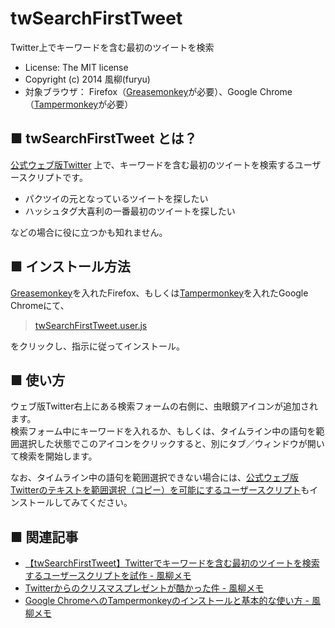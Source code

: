 twSearchFirstTweet
==================
Twitter上でキーワードを含む最初のツイートを検索
- License: The MIT license  
- Copyright (c) 2014 風柳(furyu)  
- 対象ブラウザ： Firefox（[Greasemonkey](https://addons.mozilla.org/ja/firefox/addon/greasemonkey/)が必要）、Google Chrome（[Tampermonkey](https://chrome.google.com/webstore/detail/tampermonkey/dhdgffkkebhmkfjojejmpbldmpobfkfo?hl=ja)が必要）


■ twSearchFirstTweet とは？
---
[公式ウェブ版Twitter](https://twitter.com/) 上で、キーワードを含む最初のツイートを検索するユーザースクリプトです。  

- パクツイの元となっているツイートを探したい  
- ハッシュタグ大喜利の一番最初のツイートを探したい  

などの場合に役に立つかも知れません。  


■ インストール方法
---
[Greasemonkey](https://addons.mozilla.org/ja/firefox/addon/greasemonkey/)を入れたFirefox、もしくは[Tampermonkey](https://chrome.google.com/webstore/detail/tampermonkey/dhdgffkkebhmkfjojejmpbldmpobfkfo?hl=ja)を入れたGoogle Chromeにて、  

> [twSearchFirstTweet.user.js](https://github.com/furyutei/twSearchFirstTweet/raw/master/twSearchFirstTweet.user.js)  

をクリックし、指示に従ってインストール。  


■ 使い方
---
ウェブ版Twitter右上にある検索フォームの右側に、虫眼鏡アイコンが追加されます。  
検索フォーム中にキーワードを入れるか、もしくは、タイムライン中の語句を範囲選択した状態でこのアイコンをクリックすると、別にタブ／ウィンドウが開いて検索を開始します。  

なお、タイムライン中の語句を範囲選択できない場合には、[公式ウェブ版Twitterのテキストを範囲選択（コピー）を可能にするユーザースクリプト](https://github.com/furyutei/twEnablesSelection)もインストールしてみてください。  


■ 関連記事
---
- [【twSearchFirstTweet】Twitterでキーワードを含む最初のツイートを検索するユーザースクリプトを試作 - 風柳メモ](http://d.hatena.ne.jp/furyu-tei/20141228/1419741796)  
- [Twitterからのクリスマスプレゼントが酷かった件 - 風柳メモ](http://d.hatena.ne.jp/furyu-tei/20141226/1419588150)  
- [Google ChromeへのTampermonkeyのインストールと基本的な使い方 - 風柳メモ](http://d.hatena.ne.jp/furyu-tei/20141227/1419609930)  
